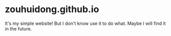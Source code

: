 # zouhuidong.github.io
It's my simple website!
But I don't know use it to do what. Maybe I will find it in the future.

